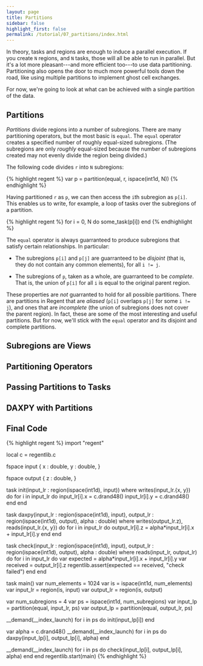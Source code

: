 ```yaml
---
layout: page
title: Partitions
sidebar: false
highlight_first: false
permalink: /tutorial/07_partitions/index.html
---
```


In theory, tasks and regions are enough to induce a parallel
execution. If you create `N` regions, and `N` tasks, those will all be
able to run in parallel. But it's a lot more pleasant---and more
efficient too---to use data partitioning. Partitioning also opens the
door to much more powerful tools down the road, like using multiple
partitions to implement ghost cell exchanges.

For now, we're going to look at what can be achieved with a single
partition of the data.

## Partitions

*Partitions* divide regions into a number of subregions. There are
many partitioning operators, but the most basic is `equal`. The
`equal` operator creates a specified number of roughly equal-sized
subregions. (The subregions are only *roughly* equal-sized because the
number of subregions created may not evenly divide the region being
divided.)

The following code divides `r` into `N` subregions:

{% highlight regent %}
var p = partition(equal, r, ispace(int1d, N))
{% endhighlight %}

Having partitioned `r` as `p`, we can then access the `i`th subregion
as `p[i]`. This enables us to write, for example, a loop of tasks over
the subregions of a partition.

{% highlight regent %}
for i = 0, N do
  some_task(p[i])
end
{% endhighlight %}

The `equal` operator is always guarranteed to produce subregions that
satisfy certain relationships. In particular:

  * The subregions `p[i]` and `p[j]` are guarranteed to be *disjoint*
    (that is, they do not contain any common elements), for all `i !=
    j`.

  * The subregions of `p`, taken as a whole, are guarranteed to be
    *complete*. That is, the union of `p[i]` for all `i` is equal to
    the original parent region.

These properties are *not* guarranted to hold for all possible
partitions. There are partitions in Regent that are *aliased* (`p[i]`
overlaps `p[j]` for some `i != j`), and ones that are *incomplete*
(the union of subregions does not cover the parent region). In fact,
these are some of the most interesting and useful partitions. But for
now, we'll stick with the `equal` operator and its disjoint and
complete partitions.

## Subregions are Views

## Partitioning Operators

## Passing Partitions to Tasks

## DAXPY with Partitions

## Final Code

{% highlight regent %}
import "regent"

local c = regentlib.c

fspace input {
  x : double,
  y : double,
}

fspace output {
  z : double,
}

task init(input_lr : region(ispace(int1d), input))
where writes(input_lr.{x, y}) do
  for i in input_lr do
    input_lr[i].x = c.drand48()
    input_lr[i].y = c.drand48()
  end
end

task daxpy(input_lr : region(ispace(int1d), input),
           output_lr : region(ispace(int1d), output),
           alpha : double)
where writes(output_lr.z), reads(input_lr.{x, y}) do
  for i in input_lr do
    output_lr[i].z = alpha*input_lr[i].x + input_lr[i].y
  end
end

task check(input_lr : region(ispace(int1d), input),
           output_lr : region(ispace(int1d), output),
           alpha : double)
where reads(input_lr, output_lr) do
  for i in input_lr do
    var expected = alpha*input_lr[i].x + input_lr[i].y
    var received = output_lr[i].z
    regentlib.assert(expected == received, "check failed")
  end
end

task main()
  var num_elements = 1024
  var is = ispace(int1d, num_elements)
  var input_lr = region(is, input)
  var output_lr = region(is, output)

  var num_subregions = 4
  var ps = ispace(int1d, num_subregions)
  var input_lp = partition(equal, input_lr, ps)
  var output_lp = partition(equal, output_lr, ps)

  __demand(__index_launch)
  for i in ps do
    init(input_lp[i])
  end

  var alpha = c.drand48()
  __demand(__index_launch)
  for i in ps do
    daxpy(input_lp[i], output_lp[i], alpha)
  end

  __demand(__index_launch)
  for i in ps do
    check(input_lp[i], output_lp[i], alpha)
  end
end
regentlib.start(main)
{% endhighlight %}
